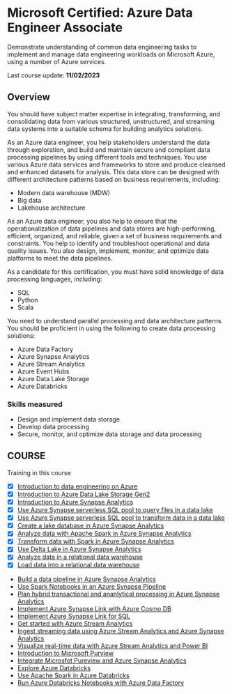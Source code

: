 # Microsoft Certified: Azure Data Engineer Associate

Demonstrate understanding of common data engineering tasks to implement and manage data engineering workloads on Microsoft Azure, using a number of Azure services.

Last course update: **11/02/2023**

## Overview

You should have subject matter expertise in integrating, transforming, and consolidating data from various structured, unstructured, and streaming data systems into a suitable schema for building analytics solutions.

As an Azure data engineer, you help stakeholders understand the data through exploration, and build and maintain secure and compliant data processing pipelines by using different tools and techniques. You use various Azure data services and frameworks to store and produce cleansed and enhanced datasets for analysis. This data store can be designed with different architecture patterns based on business requirements, including:

 - Modern data warehouse (MDW)
 - Big data
 - Lakehouse architecture

As an Azure data engineer, you also help to ensure that the operationalization of data pipelines and data stores are high-performing, efficient, organized, and reliable, given a set of business requirements and constraints. You help to identify and troubleshoot operational and data quality issues. You also design, implement, monitor, and optimize data platforms to meet the data pipelines.

As a candidate for this certification, you must have solid knowledge of data processing languages, including:

 - SQL
 - Python
 - Scala

You need to understand parallel processing and data architecture patterns. You should be proficient in using the following to create data processing solutions:

 - Azure Data Factory
 - Azure Synapse Analytics
 - Azure Stream Analytics
 - Azure Event Hubs
 - Azure Data Lake Storage
 - Azure Databricks

### Skills measured

 - Design and implement data storage
 - Develop data processing
 - Secure, monitor, and optimize data storage and data processing


## COURSE

Training in this course

 - [x] [Introduction to data engineering on Azure](./introduction_data_engineering.md)
 - [x] [Introduction to Azure Data Lake Storage Gen2](./introduction_data_lake_storage.md)
 - [x] [Introduction to Azure Synapse Analytics](./introduction_synapse_analytics.md)
 - [x] [Use Azure Synapse serverless SQL pool to query files in a data lake](./use_synapse_sql_query_data_lake.md)
 - [x] [Use Azure Synapse serverless SQL pool to transform data in a data lake](./use_synapse_sql_transform_data_lake.md)
 - [x] [Create a lake database in Azure Synapse Analytics](./create_lake_db_synapse_analytics.md)
 - [x] [Analyze data with Apache Spark in Azure Synapse Analytics](./analyze_data_apache_spark_in_synapse.md)
 - [x] [Transform data with Spark in Azure Synapse Analytics](./transform_data_spark_in_synapse.md)
 - [x] [Use Delta Lake in Azure Synapse Analytics](./use_delta_lake_in_synapse.md)
 - [x] [Analyze data in a relational data warehouse](./analyze_data_in_data_warehouse.md)
 - [x] [Load data into a relational data warehouse](./load_data_into_warehouse.md)
 - [Build a data pipeline in Azure Synapse Analytics](./build_pipeline_in_synapse.md)
 - [Use Spark Notebooks in an Azure Synapse Pipeline](./use_spark_notebook_synapse_pipeline.md)
 - [Plan hybrid transactional and ananlytical processing in Azure Synapse Analytics](./plan_hybrid_transactional_analytical_process.md)
 - [Implement Azure Synapse Link with Azure Cosmo DB](./implement_synapse_link_with_cosmodb.md)
 - [Implement Azure Synapse Link for SQL](./implement_synapse_link_for_sql.md)
 - [Get started with Azure Stream Analytics](./get_started_azure_stream_analytics.md)
 - [Ingest streaming data using Azure Stream Analytics and Azure Synapse Analytics](./ingest_streaming_data_stream_and_synapse.md)
 - [Visualize real-time data with Azure Stream Analytics and Power BI](./visualize_real_time_data_stream_and_powerbi.md)
 - [Introduction to Microsoft Purview](./introduction_microsoft_pureview.md)
 - [Integrate Microsfot Pureview and Azure Synapse Analytics](./integrate_pureview_and_synapse.md)
 - [Explore Azure Databricks](./explore_azure_databricks.md)
 - [Use Apache Spark in Azure Databricks](./use_spark_in_databricks.md)
 - [Run Azure Databricks Notebooks with Azure Data Factory](./run_databricks_notebooks_in_data_factory.md)

